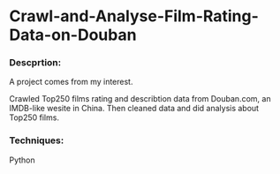 # Crawl-and-Analyse-Film-Rating-Data-on-Douban

### Descprtion:
A project comes from my interest. 

Crawled Top250 films rating and describtion data from Douban.com, an IMDB-like wesite in China. Then cleaned data and did analysis about Top250 films. 

### Techniques:
Python
